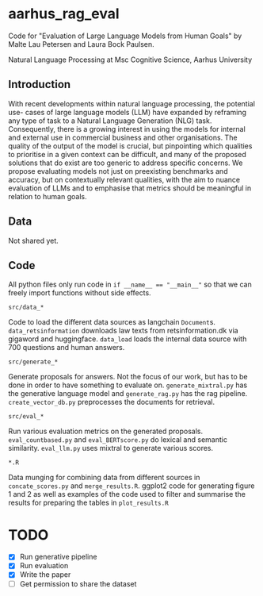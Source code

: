 # aarhus_rag_eval

Code for "Evaluation of Large Language Models from Human Goals" by Malte Lau Petersen and Laura Bock Paulsen.

Natural Language Processing at Msc Cognitive Science, Aarhus University

## Introduction
With recent developments within natural language processing, the potential use-
cases of large language models (LLM) have expanded by reframing any type of task
to a Natural Language Generation (NLG) task. Consequently,
there is a growing interest in using the models for internal and external use in
commercial business and other organisations. The quality of the output of the
model is crucial, but pinpointing which qualities to prioritise in a given context can
be difficult, and many of the proposed solutions that do exist are too generic to
address specific concerns. We propose evaluating models not just on preexisting
benchmarks and accuracy, but on contextually relevant qualities, with the aim to
nuance evaluation of LLMs and to emphasise that metrics should be meaningful in
relation to human goals.

## Data
Not shared yet.

## Code
All python files only run code in `if __name__ == "__main__"` so that we can freely import functions without side effects.

```
src/data_*
```

Code to load the different data sources as langchain `Document`s. `data_retsinformation` downloads law texts from retsinformation.dk via gigaword and huggingface. `data_load` loads the internal data source with 700 questions and human answers.

```
src/generate_*
```

Generate proposals for answers. Not the focus of our work, but has to be done in order to have something to evaluate on. 
`generate_mixtral.py` has the generative language model and `generate_rag.py` has the rag pipeline. `create_vector_db.py` preprocesses the documents for retrieval.

```
src/eval_*
```

Run various evaluation metrics on the generated proposals. `eval_countbased.py` and `eval_BERTscore.py` do lexical and semantic similarity. `eval_llm.py` uses mixtral to generate various scores.

```
*.R
```
Data munging for combining data from different sources in `concate_scores.py` and `merge_results.R`. ggplot2 code for generating figure 1 and 2 as well as examples of the code used to filter and summarise the results for preparing the tables in `plot_results.R`

# TODO
- [x] Run generative pipeline
- [x] Run evaluation
- [x] Write the paper
- [ ] Get permission to share the dataset
